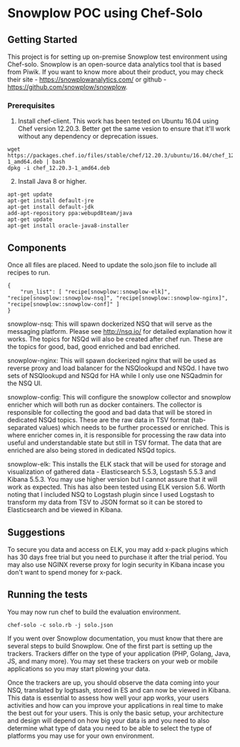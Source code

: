 # Snowplow POC using Chef-Solo
## Getting Started
This project is for setting up on-premise Snowplow test environment using Chef-solo. Snowplow is an open-source data analytics tool that is based from Piwik. If you want to know more about their product, you may check their site - https://snowplowanalytics.com/ or github - https://github.com/snowplow/snowplow. 

### Prerequisites
1. Install chef-client. This work has been tested on Ubuntu 16.04 using Chef version 12.20.3. Better get the same vesion to ensure that it'll work without any dependency or deprecation issues.
```
wget https://packages.chef.io/files/stable/chef/12.20.3/ubuntu/16.04/chef_12.20.3-1_amd64.deb | bash
dpkg -i chef_12.20.3-1_amd64.deb 
```
2. Install Java 8 or higher.
```
apt-get update
apt-get install default-jre
apt-get install default-jdk
add-apt-repository ppa:webupd8team/java
apt-get update
apt-get install oracle-java8-installer
```

## Components
Once all files are placed. Need to update the solo.json file to include all recipes to run.
```
{
    "run_list": [ "recipe[snowplow::snowplow-elk]", "recipe[snowplow::snowplow-nsq]", "recipe[snowplow::snowplow-nginx]", "recipe[snowplow::snowplow-conf]" ]
}
```
snowplow-nsq: This will spawn dockerized NSQ that will serve as the messaging platform. Please see http://nsq.io/ for detailed explanation how it works. The topics for NSQd will also be created after chef run. These are the topics for good, bad, good enriched and bad enriched.

snowplow-nginx: This will spawn dockerized nginx that will be used as reverse proxy and load balancer for the NSQlookupd and NSQd. I have two sets of NSQlookupd and NSQd for HA while I only use one NSQadmin for the NSQ UI.

snowplow-config: This will configure the snowplow collector and snowplow enricher which will both run as docker containers. The collector is responsible for collecting the good and bad data that will be stored in dedicated NSQd topics. These are the raw data in TSV format (tab-separated values) which needs to be further processed or enriched. This is where enricher comes in, it is responsible for processing the raw data into useful and understandable state but still in TSV format. The data that are enriched are also being stored in dedicated NSQd topics.

snowplow-elk: This installs the ELK stack that will be used for storage and visualization of gathered data - Elasticsearch 5.5.3, Logstash 5.5.3 and Kibana 5.5.3. You may use higher version but I cannot assure that it will work as expected. This has also been tested using ELK version 5.6. Worth noting that I included NSQ to Logstash plugin since I used Logstash to transform my data from TSV to JSON format so it can be stored to Elasticsearch and be viewed in Kibana. 

## Suggestions
To secure you data and access on ELK, you may add x-pack plugins which has 30 days free trial but you need to purchase it after the trial period. You may also use NGINX reverse proxy for login security in Kibana incase you don't want to spend money for x-pack.

## Running the tests
You may now run chef to build the evaluation environment.
```
chef-solo -c solo.rb -j solo.json
```

If you went over Snowplow documentation, you must know that there are several steps to build Snowplow. One of the first part is setting up the trackers. Trackers differ on the type of your application (PHP, Golang, Java, JS, and many more). 
You may set these trackers on your web or mobile applications so you may start plowing your data.

Once the trackers are up, you should observe the data coming into your NSQ, translated by logtsash, stored in ES and can now be viewed in Kibana. This data is essential to assess how well your app works, your users activities and how can you improve your applications in real time to make the best out for your users. This is only the basic setup, your architecture and design will depend on how big your data is and you need to also determine what type of data you need to be able to select the type of platforms you may use for your own environment.




